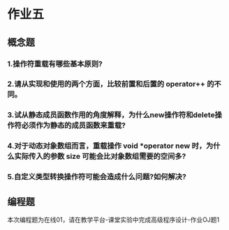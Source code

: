 # 作业五
## 概念题
### 1.操作符重载有哪些基本原则?
### 2.请从实现和使用的两个方面，比较前置和后置的 operator++ 的不同。
### 3.试从静态成员函数作用的角度解释，为什么new操作符和delete操作符必须作为静态的成员函数来重载?
### 4.对于动态对象数组而言，重载操作 void *operator new 时，为什么实际传入的参数 size 可能会比对象数组需要的空间多?
### 5.自定义类型转换操作符可能会造成什么问题?如何解决?
## 编程题
本次编程题为在线01，请在教学平台-课堂实验中完成高级程序设计-作业OJ题1
